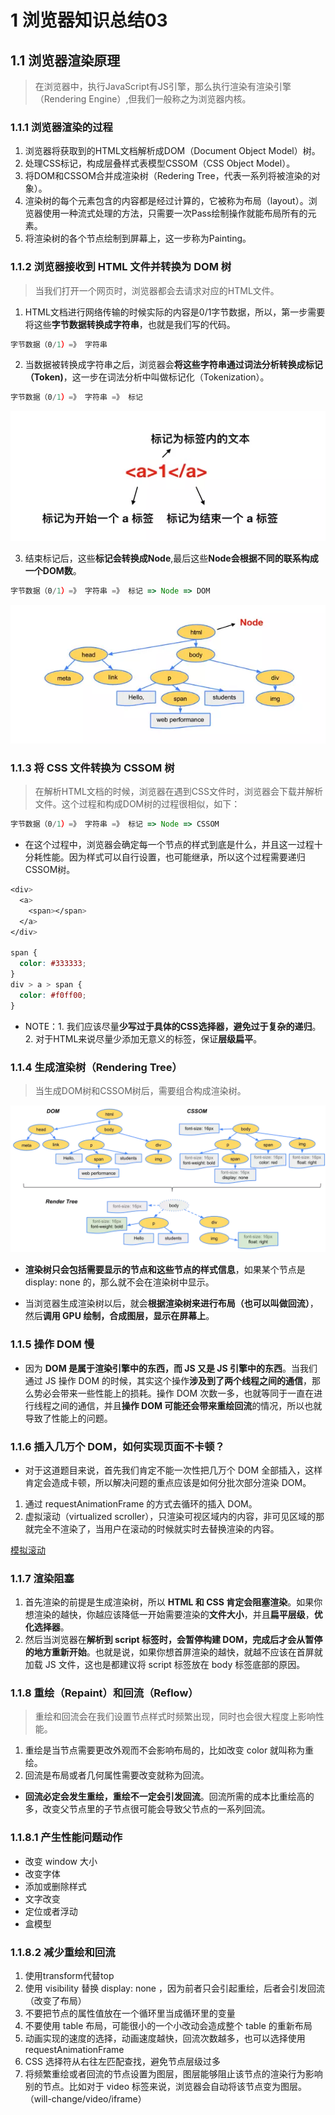 # 1 浏览器知识总结03

## 1.1 浏览器渲染原理

> 在浏览器中，执行JavaScript有JS引擎，那么执行渲染有渲染引擎（Rendering Engine）,但我们一般称之为浏览器内核。

### 1.1.1 浏览器渲染的过程

1. 浏览器将获取到的HTML文档解析成DOM（Document Object Model）树。
2. 处理CSS标记，构成层叠样式表模型CSSOM（CSS Object Model）。
3. 将DOM和CSSOM合并成渲染树（Redering Tree，代表一系列将被渲染的对象）。
4. 渲染树的每个元素包含的内容都是经过计算的，它被称为布局（layout）。浏览器使用一种流式处理的方法，只需要一次Pass绘制操作就能布局所有的元素。
5. 将渲染树的各个节点绘制到屏幕上，这一步称为Painting。

### 1.1.2 浏览器接收到 HTML 文件并转换为 DOM 树

> 当我们打开一个网页时，浏览器都会去请求对应的HTML文件。

1. HTML文档进行网络传输的时候实际的内容是0/1字节数据，所以，第一步需要将这些**字节数据转换成字符串**，也就是我们写的代码。

```js
字节数据（0/1）=》 字符串
```

2. 当数据被转换成字符串之后，浏览器会**将这些字符串通过词法分析转换成标记（Token)**，这一步在词法分析中叫做标记化（Tokenization）。

```js
字节数据（0/1）=》 字符串 =》 标记
```

![标记](./img/Tokenization.webp)

3. 结束标记后，这些**标记会转换成Node**,最后这些**Node会根据不同的联系构成一个DOM数**。

```js
字节数据（0/1）=》 字符串 =》 标记 => Node => DOM
```

![dom-tree](./img/dom-tree.webp)

### 1.1.3 将 CSS 文件转换为 CSSOM 树

> 在解析HTML文档的时候，浏览器在遇到CSS文件时，浏览器会下载并解析文件。这个过程和构成DOM树的过程很相似，如下：

```js
字节数据（0/1）=》 字符串 =》 标记 => Node => CSSOM
```

- 在这个过程中，浏览器会确定每一个节点的样式到底是什么，并且这一过程十分耗性能。因为样式可以自行设置，也可能继承，所以这个过程需要递归CSSOM树。

```css
<div>
  <a>
    <span></span>
  </a>
</div>

span {
  color: #333333;
}
div > a > span {
  color: #f0ff00;
}
```

- NOTE：1. 我们应该尽量**少写过于具体的CSS选择器，避免过于复杂的递归**。2. 对于HTML来说尽量少添加无意义的标签，保证**层级扁平**。

### 1.1.4 生成渲染树（Rendering Tree）

> 当生成DOM树和CSSOM树后，需要组合构成渲染树。

![render-tree](./img/render-tree.webp)

- **渲染树只会包括需要显示的节点和这些节点的样式信息**，如果某个节点是 display: none 的，那么就不会在渲染树中显示。

- 当浏览器生成渲染树以后，就会**根据渲染树来进行布局（也可以叫做回流）**，然后**调用 GPU 绘制，合成图层，显示在屏幕上**。

### 1.1.5 操作 DOM 慢

- 因为 **DOM 是属于渲染引擎中的东西，而 JS 又是 JS 引擎中的东西**。当我们通过 JS 操作 DOM 的时候，其实这个操作**涉及到了两个线程之间的通信**，那么势必会带来一些性能上的损耗。操作 DOM 次数一多，也就等同于一直在进行线程之间的通信，并且**操作 DOM 可能还会带来重绘回流**的情况，所以也就导致了性能上的问题。

### 1.1.6 插入几万个 DOM，如何实现页面不卡顿？

- 对于这道题目来说，首先我们肯定不能一次性把几万个 DOM 全部插入，这样肯定会造成卡顿，所以解决问题的重点应该是如何分批次部分渲染 DOM。

1. 通过 requestAnimationFrame 的方式去循环的插入 DOM。
2. 虚拟滚动（virtualized scroller），只渲染可视区域内的内容，非可见区域的那就完全不渲染了，当用户在滚动的时候就实时去替换渲染的内容。

[模拟滚动](https://github.com/bvaughn/react-virtualized)

### 1.1.7 渲染阻塞

1. 首先渲染的前提是生成渲染树，所以 **HTML 和 CSS 肯定会阻塞渲染**。如果你想渲染的越快，你越应该降低一开始需要渲染的**文件大小**，并且**扁平层级**，**优化选择器**。
2. 然后当浏览器在**解析到 script 标签时，会暂停构建 DOM，完成后才会从暂停的地方重新开始**。也就是说，如果你想首屏渲染的越快，就越不应该在首屏就加载 JS 文件，这也是都建议将 script 标签放在 body 标签底部的原因。

### 1.1.8 重绘（Repaint）和回流（Reflow）

> 重绘和回流会在我们设置节点样式时频繁出现，同时也会很大程度上影响性能。

1. 重绘是当节点需要更改外观而不会影响布局的，比如改变 color 就叫称为重绘。
2. 回流是布局或者几何属性需要改变就称为回流。

- **回流必定会发生重绘，重绘不一定会引发回流**。回流所需的成本比重绘高的多，改变父节点里的子节点很可能会导致父节点的一系列回流。

### 1.1.8.1 产生性能问题动作

- 改变 window 大小
- 改变字体
- 添加或删除样式
- 文字改变
- 定位或者浮动
- 盒模型

### 1.1.8.2 减少重绘和回流

1. 使用transform代替top
2. 使用 visibility 替换 display: none ，因为前者只会引起重绘，后者会引发回流（改变了布局）
3. 不要把节点的属性值放在一个循环里当成循环里的变量
4. 不要使用 table 布局，可能很小的一个小改动会造成整个 table 的重新布局
5. 动画实现的速度的选择，动画速度越快，回流次数越多，也可以选择使用requestAnimationFrame
6. CSS 选择符从右往左匹配查找，避免节点层级过多
7. 将频繁重绘或者回流的节点设置为图层，图层能够阻止该节点的渲染行为影响别的节点。比如对于 video 标签来说，浏览器会自动将该节点变为图层。（will-change/video/iframe）